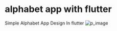 # alphabet app with flutter

Simple Alphabet App Design In flutter
![p_image](https://www.thecodebuzz.com/wp-content/uploads/2020/04/NET-Micrsoservices-300x298.jpg)
